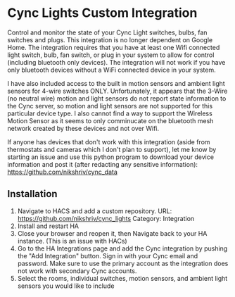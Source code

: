 Cync Lights Custom Integration
============
Control and monitor the state of your Cync Light switches, bulbs, fan switches and plugs. This integration is no longer dependent on Google Home. The integration requires that you have at least one Wifi connected light switch, bulb, fan switch, or plug in your system to allow for control (including bluetooth only devices). The integration will not work if you have only bluetooth devices without a WiFi connected device in your system. 

I have also included access to the built in motion sensors and ambient light sensors for 4-wire switches ONLY. Unfortunately, it appears that the 3-Wire (no neutral wire) motion and light sensors do not report state information to the Cync server, so motion and light sensors are not supported for this particular device type. I also cannot find a way to support the Wireless Motion Sensor as it seems to only comminucate on the bluetooth mesh network created by these devices and not over Wifi. 

If anyone has devices that don't work with this integration (aside from thermostats and cameras which I don't plan to support), let me know by starting an issue and use this python program to download your device information and post it (after redacting any sensitive information):  https://github.com/nikshriv/cync_data 

## Installation
1. Navigate to HACS and add a custom repository. 
   URL: https://github.com/nikshriv/cync_lights 
   Category: Integration
2. Install and restart HA
3. Close your browser and reopen it, then Navigate back to your HA instance. (This is an issue with HACs)
4. Go to the HA Integrations page and add the Cync integration by pushing the "Add Integration" button. Sign in with your Cync email and password. Make sure to use the primary account as the integration does not work with secondary Cync accounts.
5. Select the rooms, individual switches, motion sensors, and ambient light sensors you would like to include
